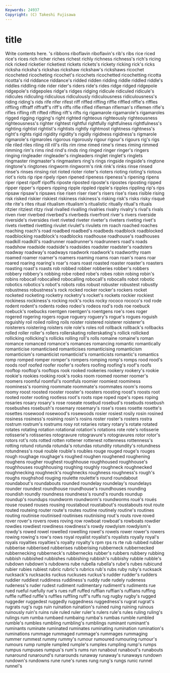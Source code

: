 ```yaml
---
Keywords: 24937 
Copyright: (C) Takeshi Fujisawa
---
```


# title

Write contents here.
's ribbons riboflavin riboflavin's rib's ribs rice riced rice's
rices rich richer riches richest richly richness richness's rich's ricing
rick ricked ricketier ricketiest rickets rickets's rickety ricking rick's ricks
ricksha ricksha's rickshas rickshaw rickshaw's rickshaws ricochet ricocheted ricocheting ricochet's
ricochets ricochetted ricochetting ricotta ricotta's rid riddance riddance's ridded ridden
ridding riddle riddled riddle's riddles riddling ride rider rider's riders
ride's rides ridge ridged ridgepole ridgepole's ridgepoles ridge's ridges ridging
ridicule ridiculed ridicule's ridicules ridiculing ridiculous ridiculously ridiculousness ridiculousness's riding
riding's rids rife rifer rifest riff riffed riffing riffle riffled
riffle's riffles riffling riffraff riffraff's riff's riffs rifle rifled rifleman
rifleman's riflemen rifle's rifles rifling rift rifted rifting rift's rifts
rig rigamarole rigamarole's rigamaroles rigged rigging rigging's right righted righteous
righteously righteousness righteousness's righter rightest rightful rightfully rightfulness rightfulness's righting
rightist rightist's rightists rightly rightmost rightness rightness's right's rights rigid
rigidity rigidity's rigidly rigidness rigidness's rigmarole rigmarole's rigmaroles rigorous rigorously
rigour rigour's rigours rig's rigs rile riled riles riling rill
rill's rills rim rime rimed rime's rimes riming rimmed rimming
rim's rims rind rind's rinds ring ringed ringer ringer's ringers
ringing ringleader ringleader's ringleaders ringlet ringlet's ringlets ringmaster ringmaster's ringmasters
ring's rings ringside ringside's ringtone ringtone's ringtones ringworm ringworm's rink
rink's rinks rinse rinsed rinse's rinses rinsing riot rioted rioter
rioter's rioters rioting rioting's riotous riot's riots rip ripe ripely
ripen ripened ripeness ripeness's ripening ripens riper ripest ripoff ripoffs
riposte riposted riposte's ripostes riposting ripped ripper ripper's rippers ripping
ripple rippled ripple's ripples rippling rip's rips ripsaw ripsaw's ripsaws
rise risen riser riser's risers rise's rises risible rising risk
risked riskier riskiest riskiness riskiness's risking risk's risks risky risqué
rite rite's rites ritual ritualism ritualism's ritualistic ritually ritual's rituals
ritzier ritziest ritzy rival rivalled rivalling rivalries rivalry rivalry's rival's
rivals riven river riverbed riverbed's riverbeds riverfront river's rivers riverside
riverside's riversides rivet riveted riveter riveter's riveters riveting rivet's rivets
rivetted rivetting rivulet rivulet's rivulets rm roach roached roaches roaching
roach's road roadbed roadbed's roadbeds roadblock roadblocked roadblocking roadblock's roadblocks
roadhouse roadhouse's roadhouses roadkill roadkill's roadrunner roadrunner's roadrunners road's roads
roadshow roadside roadside's roadsides roadster roadster's roadsters roadway roadway's roadways
roadwork roadwork's roadworthy roam roamed roamer roamer's roamers roaming roams
roan roan's roans roar roared roaring roaring's roar's roars roast
roasted roaster roaster's roasters roasting roast's roasts rob robbed robber
robberies robber's robbers robbery robbery's robbing robe robed robe's robes
robin robing robin's robins robocall robocalled robocalling robocall's robocalls robot
robotic robotics robotics's robot's robots robs robust robuster robustest robustly
robustness robustness's rock rocked rocker rocker's rockers rocket rocketed rocketing
rocketry rocketry's rocket's rockets rockier rockiest rockiness rockiness's rocking rock's
rocks rocky rococo rococo's rod rode rodent rodent's rodents rodeo
rodeo's rodeos rod's rods roe roebuck roebuck's roebucks roentgen roentgen's
roentgens roe's roes roger rogered rogering rogers rogue roguery roguery's
rogue's rogues roguish roguishly roil roiled roiling roils roister roistered
roisterer roisterer's roisterers roistering roisters role role's roles roll rollback
rollback's rollbacks rolled roller roller's rollers rollerskating rollerskating's rollick rollicked
rollicking rollicking's rollicks rolling roll's rolls romaine romaine's roman romance
romanced romance's romances romancing romantic romantically romanticise romanticised romanticises romanticising
romanticism romanticism's romanticist romanticist's romanticists romantic's romantics romp romped romper
romper's rompers romping romp's romps rood rood's roods roof roofed
roofer roofer's roofers roofing roofing's roof's roofs rooftop rooftop's rooftops
rook rooked rookeries rookery rookery's rookie rookie's rookies rooking rook's
rooks room roomed roomer roomer's roomers roomful roomful's roomfuls roomier
roomiest roominess roominess's rooming roommate roommate's roommates room's rooms roomy
roost roosted rooster rooster's roosters roosting roost's roosts root rooted
rooter rooting rootless root's roots rope roped rope's ropes roping
rosaries rosary rosary's rose roseate rosebud rosebud's rosebuds rosebush rosebushes
rosebush's rosemary rosemary's rose's roses rosette rosette's rosettes rosewood rosewood's
rosewoods rosier rosiest rosily rosin rosined rosiness rosiness's rosining rosin's
rosins roster roster's rosters rostra rostrum rostrum's rostrums rosy rot
rotaries rotary rotary's rotate rotated rotates rotating rotation rotational rotation's
rotations rote rote's rotisserie rotisserie's rotisseries rotogravure rotogravure's rotogravures rotor
rotor's rotors rot's rots rotted rotten rottener rottenest rottenness rottenness's
rotting rotund rotunda rotunda's rotundas rotundity rotundity's rotundness rotundness's roué
rouble rouble's roubles rouge rouged rouge's rouges rough roughage roughage's
roughed roughen roughened roughening roughens rougher roughest roughhouse roughhoused roughhouse's
roughhouses roughhousing roughing roughly roughneck roughnecked roughnecking roughneck's roughnecks roughness
roughness's rough's roughs roughshod rouging roulette roulette's round roundabout roundabout's
roundabouts rounded roundelay roundelay's roundelays rounder roundest roundhouse roundhouse's roundhouses
rounding roundish roundly roundness roundness's round's rounds roundup roundup's roundups
roundworm roundworm's roundworms roué's roués rouse roused rouses rousing roustabout
roustabout's roustabouts rout route routed routeing router route's routes routine
routinely routine's routines routing routinise routinised routinises routinising rout's routs
rove roved rover rover's rovers roves roving row rowboat rowboat's
rowboats rowdier rowdies rowdiest rowdiness rowdiness's rowdy rowdyism rowdyism's rowdy's
rowed rowel rowelled rowelling rowel's rowels rower rower's rowers rowing
rowing's row's rows royal royalist royalist's royalists royally royal's royals
royalties royalties's royalty royalty's rpm rps rs rte rub rubbed
rubber rubberise rubberised rubberises rubberising rubberneck rubbernecked rubbernecking rubberneck's rubbernecks
rubber's rubbers rubbery rubbing rubbish rubbished rubbishes rubbishing rubbish's rubbishy
rubble rubble's rubdown rubdown's rubdowns rube rubella rubella's rube's rubes
rubicund rubier rubies rubiest rubric rubric's rubrics rub's rubs ruby
ruby's rucksack rucksack's rucksacks ruckus ruckuses ruckus's rudder rudder's rudders
ruddier ruddiest ruddiness ruddiness's ruddy rude rudely rudeness rudeness's ruder
rudest rudiment rudimentary rudiment's rudiments rue rued rueful ruefully rue's
rues ruff ruffed ruffian ruffian's ruffians ruffing ruffle ruffled ruffle's
ruffles ruffling ruff's ruffs rug rugby rugby's rugged ruggeder ruggedest
ruggedly ruggedness ruggedness's rugrat rugrat's rugrats rug's rugs ruin ruination
ruination's ruined ruing ruining ruinous ruinously ruin's ruins rule ruled
ruler ruler's rulers rule's rules ruling ruling's rulings rum rumba
rumbaed rumbaing rumba's rumbas rumble rumbled rumble's rumbles rumbling rumbling's
rumblings ruminant ruminant's ruminants ruminate ruminated ruminates ruminating rumination rumination's
ruminations rummage rummaged rummage's rummages rummaging rummer rummest rummy rummy's
rumour rumoured rumouring rumour's rumours rump rumple rumpled rumple's rumples
rumpling rump's rumps rumpus rumpuses rumpus's rum's rums run runabout
runabout's runabouts runaround runaround's runarounds runaway runaway's runaways rundown rundown's
rundowns rune rune's runes rung rung's rungs runic runnel runnel's

